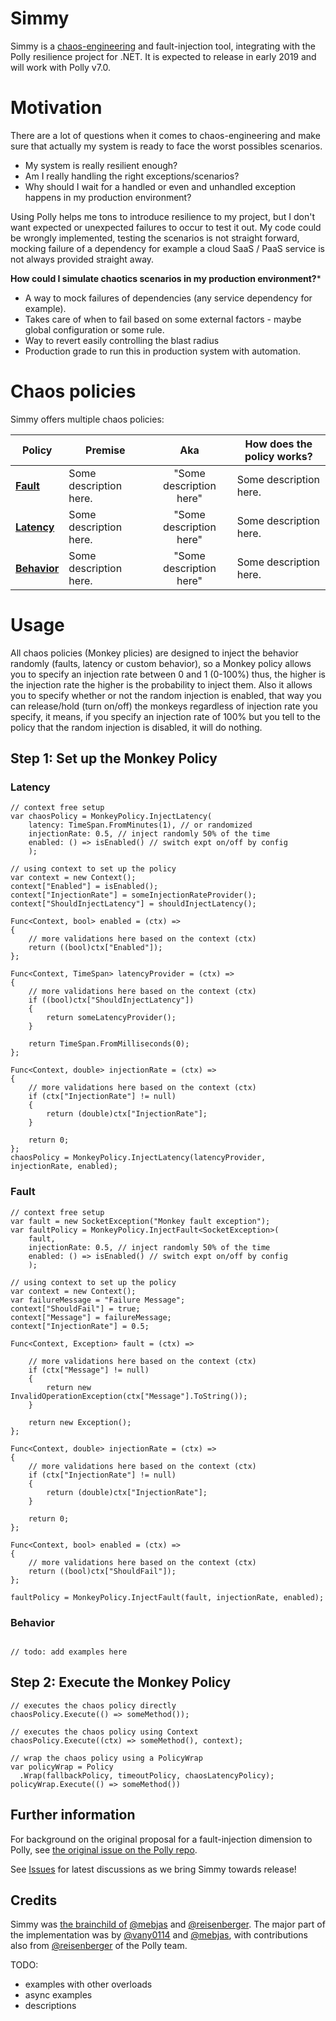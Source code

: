 # Simmy
Simmy is a [chaos-engineering](http://principlesofchaos.org/) and fault-injection tool, integrating with the Polly resilience project for .NET.  It is expected to release in early 2019 and will work with Polly v7.0.

# Motivation

There are a lot of questions when it comes to chaos-engineering and make sure that actually my system is ready to face the worst possibles scenarios.

* My system is really resilient enough?
* Am I really handling the right exceptions/scenarios?
* Why should I wait for a handled or even and unhandled exception happens in my production environment?

Using Polly helps me tons to introduce resilience to my project, but I don't want expected or unexpected failures to occur to test it out. My code could be wrongly implemented, testing the scenarios is not straight forward, mocking failure of a dependency for example a cloud SaaS / PaaS service is not always provided straight away.

**How could I simulate chaotics scenarios in my production environment?***

* A way to mock failures of dependencies (any service dependency for example).
* Takes care of when to fail based on some external factors - maybe global configuration or some rule.
* Way to revert easily controlling the blast radius
* Production grade to run this in production system with automation.

# Chaos policies

Simmy offers multiple chaos policies:

|Policy| Premise | Aka| How does the policy works?|
| ------------- | ------------- |:-------------: |------------- |
|**[Fault](#fault)**|Some description here.| "Some description here" |  Some description here. |
|**[Latency](#latency)**|Some description here.| "Some description here" |  Some description here. |
|**[Behavior](#behavior)**|Some description here.| "Some description here" |  Some description here. |

# Usage
All chaos policies (Monkey plicies) are designed to inject the behavior randomly (faults, latency or custom behavior), so a Monkey policy allows you to specify an injection rate between 0 and 1 (0-100%) thus, the higher is the injection rate the higher is the probability to inject them. Also it allows you to specify whether or not the random injection is enabled, that way you can release/hold (turn on/off) the monkeys regardless of injection rate you specify, it means, if you specify an injection rate of 100% but you tell to the policy that the random injection is disabled, it will do nothing.

## Step 1: Set up the Monkey Policy

### Latency

```
// context free setup
var chaosPolicy = MonkeyPolicy.InjectLatency(
	latency: TimeSpan.FromMinutes(1), // or randomized
	injectionRate: 0.5, // inject randomly 50% of the time
	enabled: () => isEnabled() // switch expt on/off by config
	);
	
// using context to set up the policy
var context = new Context();
context["Enabled"] = isEnabled();
context["InjectionRate"] = someInjectionRateProvider();
context["ShouldInjectLatency"] = shouldInjectLatency();
			
Func<Context, bool> enabled = (ctx) =>
{
	// more validations here based on the context (ctx)
	return ((bool)ctx["Enabled"]);
};

Func<Context, TimeSpan> latencyProvider = (ctx) =>
{
	// more validations here based on the context (ctx)
	if ((bool)ctx["ShouldInjectLatency"])
	{
		return someLatencyProvider();
	}

	return TimeSpan.FromMilliseconds(0);
};

Func<Context, double> injectionRate = (ctx) =>
{
	// more validations here based on the context (ctx)
	if (ctx["InjectionRate"] != null)
	{
		return (double)ctx["InjectionRate"];
	}

	return 0;
};
chaosPolicy = MonkeyPolicy.InjectLatency(latencyProvider, injectionRate, enabled);
```

### Fault
```
// context free setup
var fault = new SocketException("Monkey fault exception");
var faultPolicy = MonkeyPolicy.InjectFault<SocketException>(
	fault, 
	injectionRate: 0.5, // inject randomly 50% of the time
	enabled: () => isEnabled() // switch expt on/off by config
	);

// using context to set up the policy
var context = new Context();
var failureMessage = "Failure Message";
context["ShouldFail"] = true;
context["Message"] = failureMessage;
context["InjectionRate"] = 0.5;

Func<Context, Exception> fault = (ctx) =>

	// more validations here based on the context (ctx)
	if (ctx["Message"] != null)
	{
		return new InvalidOperationException(ctx["Message"].ToString());
	}

	return new Exception();
};

Func<Context, double> injectionRate = (ctx) =>
{
	// more validations here based on the context (ctx)
	if (ctx["InjectionRate"] != null)
	{
		return (double)ctx["InjectionRate"];
	}

	return 0;
};

Func<Context, bool> enabled = (ctx) =>
{
	// more validations here based on the context (ctx)
	return ((bool)ctx["ShouldFail"]);
};

faultPolicy = MonkeyPolicy.InjectFault(fault, injectionRate, enabled);
```

### Behavior
```

// todo: add examples here

```

## Step 2: Execute the Monkey Policy

```
// executes the chaos policy directly
chaosPolicy.Execute(() => someMethod());

// executes the chaos policy using Context
chaosPolicy.Execute((ctx) => someMethod(), context);

// wrap the chaos policy using a PolicyWrap
var policyWrap = Policy
  .Wrap(fallbackPolicy, timeoutPolicy, chaosLatencyPolicy);
policyWrap.Execute(() => someMethod())
```


## Further information

For background on the original proposal for a fault-injection dimension to Polly, see [the original issue on the Polly repo](https://github.com/App-vNext/Polly/issues/499).

See [Issues](https://github.com/App-vNext/Simmy/issues) for latest discussions as we bring Simmy towards release!

## Credits

Simmy was [the brainchild of](https://github.com/App-vNext/Polly/issues/499) [@mebjas](https://github.com/mebjas) and [@reisenberger](https://github.com/reisenberger). The major part of the implementation was by [@vany0114](https://github.com/vany0114) and [@mebjas](https://github.com/mebjas), with contributions also from [@reisenberger](https://github.com/reisenberger) of the Polly team.

TODO: 
* examples with other overloads
* async examples
* descriptions